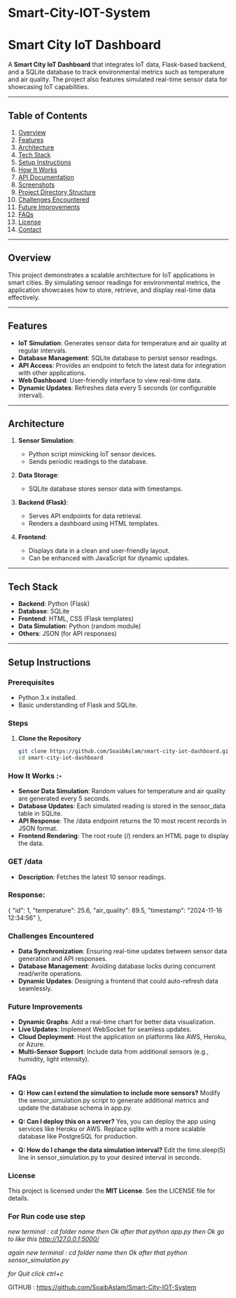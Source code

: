 # Smart-City-IOT-System
# Smart City IoT Dashboard

A **Smart City IoT Dashboard** that integrates IoT data, Flask-based backend, and a SQLite database 
to track environmental metrics such as temperature and air quality. The project also features simulated 
real-time sensor data for showcasing IoT capabilities.

---

## Table of Contents

1. [Overview](#overview)
2. [Features](#features)
3. [Architecture](#architecture)
4. [Tech Stack](#tech-stack)
5. [Setup Instructions](#setup-instructions)
6. [How It Works](#how-it-works)
7. [API Documentation](#api-documentation)
8. [Screenshots](#screenshots)
9. [Project Directory Structure](#project-directory-structure)
10. [Challenges Encountered](#challenges-encountered)
11. [Future Improvements](#future-improvements)
12. [FAQs](#faqs)
13. [License](#license)
14. [Contact](#contact)

---

## Overview

This project demonstrates a scalable architecture for IoT applications in smart cities. By simulating 
sensor readings for environmental metrics, the application showcases how to store, retrieve, and display 
real-time data effectively.

---

## Features

- **IoT Simulation**: Generates sensor data for temperature and air quality at regular intervals.
- **Database Management**: SQLite database to persist sensor readings.
- **API Access**: Provides an endpoint to fetch the latest data for integration with other applications.
- **Web Dashboard**: User-friendly interface to view real-time data.
- **Dynamic Updates**: Refreshes data every 5 seconds (or configurable interval).

---

## Architecture

1. **Sensor Simulation**:
   - Python script mimicking IoT sensor devices.
   - Sends periodic readings to the database.

2. **Data Storage**:
   - SQLite database stores sensor data with timestamps.

3. **Backend (Flask)**:
   - Serves API endpoints for data retrieval.
   - Renders a dashboard using HTML templates.

4. **Frontend**:
   - Displays data in a clean and user-friendly layout.
   - Can be enhanced with JavaScript for dynamic updates.

---

## Tech Stack

- **Backend**: Python (Flask)
- **Database**: SQLite
- **Frontend**: HTML, CSS (Flask templates)
- **Data Simulation**: Python (random module)
- **Others**: JSON (for API responses)

---

## Setup Instructions

### Prerequisites

- Python 3.x installed.
- Basic understanding of Flask and SQLite.

### Steps

1. **Clone the Repository**
   ```bash
   git clone https://github.com/SoaibAslam/smart-city-iot-dashboard.git
   cd smart-city-iot-dashboard

### How It Works :-

- **Sensor Data Simulation**: Random values for temperature and air quality are generated every 5 seconds.
- **Database Updates**: Each simulated reading is stored in the sensor_data table in SQLite.
- **API Response**: The /data endpoint returns the 10 most recent records in JSON format.
- **Frontend Rendering**: The root route (/) renders an HTML page to display the data.

### GET /data
- **Description**: Fetches the latest 10 sensor readings.

### Response:

  {
    "id": 1,
    "temperature": 25.6,
    "air_quality": 89.5,
    "timestamp": "2024-11-16 12:34:56"
  },


### Challenges Encountered

- **Data Synchronization**: Ensuring real-time updates between sensor data generation and API responses.
- **Database Management**: Avoiding database locks during concurrent read/write operations.
- **Dynamic Updates**: Designing a frontend that could auto-refresh data seamlessly.


### Future Improvements

- **Dynamic Graphs**: Add a real-time chart for better data visualization.
- **Live Updates**: Implement WebSocket for seamless updates.
- **Cloud Deployment**: Host the application on platforms like AWS, Heroku, or Azure.
- **Multi-Sensor Support**: Include data from additional sensors (e.g., humidity, light intensity).


### FAQs
- **Q: How can I extend the simulation to include more sensors?**
       Modify the sensor_simulation.py script to generate additional metrics and update the database schema in app.py.

- **Q: Can I deploy this on a server?**
    Yes, you can deploy the app using services like Heroku or AWS. Replace sqlite with a more scalable database like
    PostgreSQL for production.

- **Q: How do I change the data simulation interval?**
    Edit the time.sleep(5) line in sensor_simulation.py to your desired interval in seconds.

### License
This project is licensed under the **MIT License**. See the LICENSE file for details.


### For Run code use step

*new terminal : cd folder name then Ok after that python app.py then Ok go to like this http://127.0.0.1:5000/*

*again new terminal : cd folder name then Ok after that python sensor_simulation.py*

*for Quit click ctrl+c*



GITHUB : https://github.com/SoaibAslam/Smart-City-IOT-System


